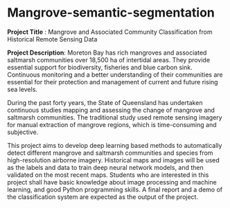 # Mangrove-semantic-segmentation
 
**Project Title** : Mangrove and Associated Community Classification from Historical Remote Sensing Data

**Project Description**: Moreton Bay has rich mangroves and associated saltmarsh communities over 18,500 ha of intertidal areas. They provide essential support for biodiversity, fisheries and blue carbon sink. Continuous monitoring and a better understanding of their communities are essential for their protection and management of current and future rising sea levels. 

During the past forty years, the State of Queensland has undertaken continuous studies mapping and assessing the change of mangrove and saltmarsh communities. The traditional study used remote sensing imagery for manual extraction of mangrove regions, which is time-consuming and subjective. 

This project aims to develop deep learning based methods to automatically detect different mangrove and saltmarsh communities and species from high-resolution airborne imagery. Historical maps and images will be used as the labels and data to train deep neural network models, and then validated on the most recent maps. Students who are interested in this project shall have basic knowledge about image processing and machine learning, and good Python programming skills. A final report and a demo of the classification system are expected as the output of the project.
